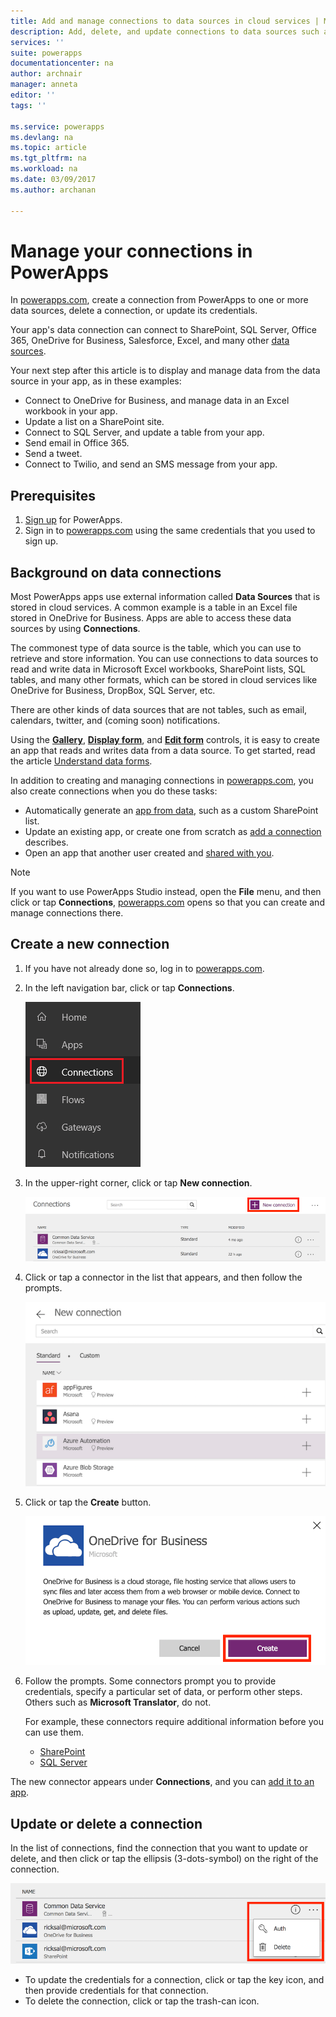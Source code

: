 ```yaml
---
title: Add and manage connections to data sources in cloud services | Microsoft Docs
description: Add, delete, and update connections to data sources such as SharePoint, SQL Server, OneDrive for Business, Salesforce, and Office 365
services: ''
suite: powerapps
documentationcenter: na
author: archnair
manager: anneta
editor: ''
tags: ''

ms.service: powerapps
ms.devlang: na
ms.topic: article
ms.tgt_pltfrm: na
ms.workload: na
ms.date: 03/09/2017
ms.author: archanan

---
```

# Manage your connections in PowerApps
In [powerapps.com](https://web.powerapps.com), create a connection from PowerApps to one or more data sources, delete a connection, or update its credentials.

Your app's data connection can connect to SharePoint, SQL Server, Office 365, OneDrive for Business, Salesforce, Excel, and many other [data sources](connections-list.md).

Your next step after this article is to display and manage data from the data source in your app, as in these examples:

* Connect to OneDrive for Business, and manage data in an Excel workbook in your app.
* Update a list on a SharePoint site.
* Connect to SQL Server, and update a table from your app.
* Send email in Office 365.
* Send a tweet.
* Connect to Twilio, and send an SMS message from your app.

## Prerequisites
1. [Sign up](signup-for-powerapps.md) for PowerApps.
2. Sign in to [powerapps.com](https://web.powerapps.com) using the same credentials that you used to sign up.

## Background on data connections
Most PowerApps apps use external information called **Data Sources** that is stored in cloud services. A common example is a table in an Excel file stored in OneDrive for Business. Apps are able to access these data sources by using **Connections**.

The commonest type of data source is the table, which you can use to retrieve and store information. You can use connections to data sources to read and write data in Microsoft Excel workbooks, SharePoint lists, SQL tables, and many other formats, which can be stored in cloud services like OneDrive for Business, DropBox, SQL Server, etc.

There are other kinds of data sources that are not tables, such as email, calendars, twitter, and (coming soon) notifications.

Using the **[Gallery](../controls/control-gallery.md)**, **[Display form](../controls/control-form-detail.md)**, and **[Edit form](../controls/control-form-detail.md)** controls, it is easy to create an app that reads and writes data from a data source. To get started, read the article [Understand data forms](../working-with-forms.md).

In addition to creating and managing connections in [powerapps.com](https://web.powerapps.com), you also create connections when you do these tasks:

* Automatically generate an [app from data](app-from-sharepoint.md), such as a custom SharePoint list.
* Update an existing app, or create one from scratch as [add a connection](add-data-connection.md) describes.
* Open an app that another user created and [shared with you](share-app.md).

> [!NOTE]
> If you want to use PowerApps Studio instead, open the **File** menu, and then click or tap **Connections**, [powerapps.com](https://web.powerapps.com) opens so that you can create and manage connections there.

## Create a new connection
1. If you have not already done so, log in to [powerapps.com](https://web.powerapps.com).
2. In the left navigation bar, click or tap **Connections**.
   
    ![Connections Manage](./media/add-manage-connections/open-connections.png)
3. In the upper-right corner, click or tap **New connection**.
   
    ![Connections Add](./media/add-manage-connections/add-connection.png)
4. Click or tap a connector in the list that appears, and then follow the prompts.
   
   ![Connections Add](./media/add-manage-connections/choose-connection.png)
5. Click or tap the **Create** button.
   
   ![Connections Add](./media/add-manage-connections/create-connection.png)
6. Follow the prompts. Some connectors prompt you to provide credentials, specify a particular set of data, or perform other steps. Others such as **Microsoft Translator**, do not.
   
   For example, these connectors require additional information before you can use them.
   
   * [SharePoint](../connections/connection-sharepoint-online.md)
   * [SQL Server](../connections/connection-azure-sqldatabase.md)

The new connector appears under **Connections**, and you can [add it to an app](add-data-connection.md).

## Update or delete a connection
In the list of connections, find the connection that you want to update or delete, and then click or tap the ellipsis (3-dots-symbol) on the right of the connection.

![Update connection](./media/add-manage-connections/auth-or-delete.png)

* To update the credentials for a connection, click or tap the key icon, and then provide credentials for that connection.
* To delete the connection, click or tap the trash-can icon.


